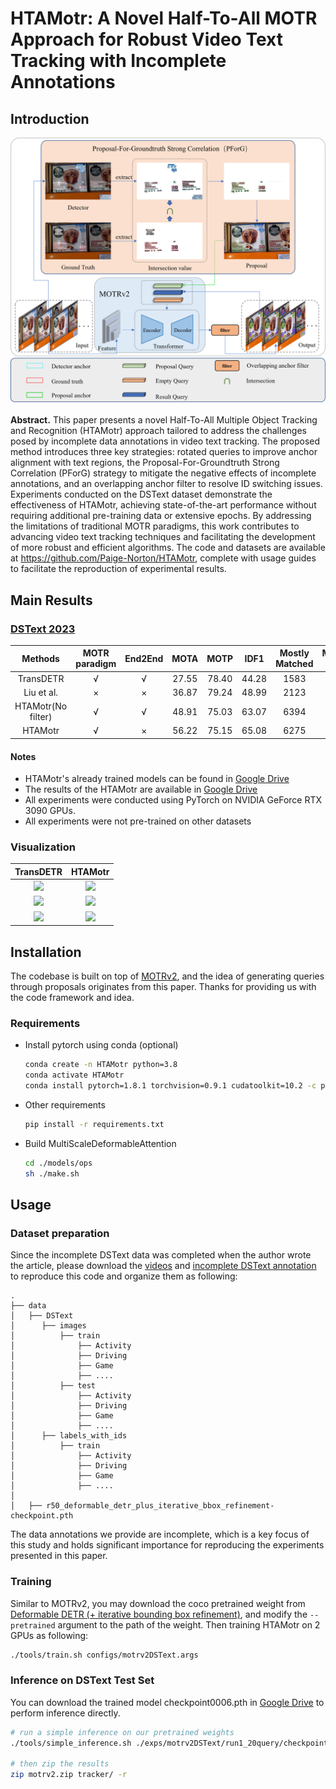 # HTAMotr: A Novel Half-To-All MOTR Approach for Robust Video Text Tracking with Incomplete Annotations
## Introduction

![Overview](https://github.com/Paige-Norton/HTAMotr/blob/master/doc/network.png)

**Abstract.** This paper presents a novel Half-To-All Multiple Object Tracking and Recognition (HTAMotr) approach tailored to address the challenges posed by incomplete data annotations in video text tracking.  The proposed method introduces three key strategies: rotated queries to improve anchor alignment with text regions, the Proposal-For-Groundtruth Strong Correlation (PForG) strategy to mitigate the negative effects of incomplete annotations, and an overlapping anchor filter to resolve ID switching issues.  Experiments conducted on the DSText dataset demonstrate the effectiveness of HTAMotr, achieving state-of-the-art performance without requiring additional pre-training data or extensive epochs.  By addressing the limitations of traditional MOTR paradigms, this work contributes to advancing video text tracking techniques and facilitating the development of more robust and efficient algorithms.  The code and datasets are available at https://github.com/Paige-Norton/HTAMotr, complete with usage guides to facilitate the reproduction of experimental results.

## Main Results

### [DSText 2023](https://rrc.cvc.uab.es/?ch=22&com=evaluation&task=1)

Methods | MOTR paradigm | End2End | MOTA | MOTP | IDF1 | Mostly Matched |	Mostly Lost
:---:|:---:|:---:|:---:|:---:|:---:|:---:|:---:
TransDETR 			| √ | √ |  27.55 | 78.40 | 44.28 | 1583 | 9891
Liu et al.		 	| × | × |  36.87 | 79.24 | 48.99 | 2123 | 6829
HTAMotr(No filter) 	| √ | √ |  48.91 | 75.03 | 63.07 | 6394 | 2295
HTAMotr 			| √ | × |  56.22 | 75.15 | 65.08 | 6275 | 2361


#### Notes
- HTAMotr's  already trained models can be found in [Google Drive](https://drive.google.com/file/d/1FF8oRNjPEOksBmi9kihReRdDt08S-IlW/view?usp=drive_link)
- The results of the HTAMotr are available in [Google Drive](https://drive.google.com/file/d/11qqjjezKhv3rr1B3ROcdZTutg5JkggHc/view?usp=drive_link)
- All experiments were conducted using PyTorch on NVIDIA GeForce RTX 3090 GPUs.
- All experiments were not pre-trained on other datasets
### Visualization

<!-- |OC-SORT|MOTRv2| -->
|TransDETR|HTAMotr|
|:-:|:-:|
|![](https://github.com/Paige-Norton/HTAMotr/blob/master/doc/HTAMotr_Video_156_5_6.gif)|![](https://github.com/Paige-Norton/HTAMotr/blob/master/doc/HTAMotr_Video_156_5_6.gif)|
|![](https://github.com/Paige-Norton/HTAMotr/blob/master/doc/TransDETR_Video_214_1_4.gif)|![](https://github.com/Paige-Norton/HTAMotr/blob/master/doc/HTAMotr_Video_214_1_4.gif)|
|![](https://github.com/Paige-Norton/HTAMotr/blob/master/doc/TransDETR_Video_220_2_0.gif)|![](https://github.com/Paige-Norton/HTAMotr/blob/master/doc/HTAMotr_Video_220_2_0.gif)|


## Installation

The codebase is built on top of [MOTRv2](https://github.com/megvii-research/MOTRv2), and the idea of generating queries through proposals originates from this paper. Thanks for providing us with the code framework and idea.

### Requirements

* Install pytorch using conda (optional)

    ```bash
    conda create -n HTAMotr python=3.8
    conda activate HTAMotr
    conda install pytorch=1.8.1 torchvision=0.9.1 cudatoolkit=10.2 -c pytorch
    ```

* Other requirements
    ```bash
    pip install -r requirements.txt
    ```

* Build MultiScaleDeformableAttention
    ```bash
    cd ./models/ops
    sh ./make.sh
    ```

## Usage


### Dataset preparation

Since the incomplete DSText data was completed when the author wrote the article, please download the [videos](https://rrc.cvc.uab.es/?ch=22&com=downloads) and [incomplete DSText annotation](https://drive.google.com/file/d/1TuQEC7f4d6lS36Z9Y2MJT9Idr-T1Xusp/view?usp=drive_link) to reproduce this code and organize them as following:

```
.
├── data
│	├── DSText
│	   ├── images
│	       ├── train
│	           ├── Activity
│	           ├── Driving
│	           ├── Game
│	           ├── ....
│	       ├── test
│	           ├── Activity
│	           ├── Driving
│	           ├── Game
│	           ├── ....
│	   ├── labels_with_ids
│	       ├── train
│	           ├── Activity
│	           ├── Driving
│	           ├── Game
│	           ├── ....
│
│	├── r50_deformable_detr_plus_iterative_bbox_refinement-checkpoint.pth
```

The data annotations we provide are incomplete, which is a key focus of this study and holds significant importance for reproducing the experiments presented in this paper.

### Training

Similar to MOTRv2, you may download the coco pretrained weight from [Deformable DETR (+ iterative bounding box refinement)](https://github.com/fundamentalvision/Deformable-DETR#:~:text=config%0Alog-,model,-%2B%2B%20two%2Dstage%20Deformable), and modify the `--pretrained` argument to the path of the weight. Then training HTAMotr on 2 GPUs as following:

```bash 
./tools/train.sh configs/motrv2DSText.args
```

### Inference on DSText Test Set

You can download the trained model checkpoint0006.pth in [Google Drive](https://drive.google.com/file/d/1FF8oRNjPEOksBmi9kihReRdDt08S-IlW/view?usp=drive_link) to perform inference directly.


```bash
# run a simple inference on our pretrained weights
./tools/simple_inference.sh ./exps/motrv2DSText/run1_20query/checkpoint0006.pth

# then zip the results
zip motrv2.zip tracker/ -r
```

